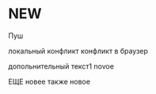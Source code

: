 # NEW

Пуш 

локальный конфликт
конфликт в браузер

допольнительный текст1
novoe

ЕЩЕ новее
также новое
